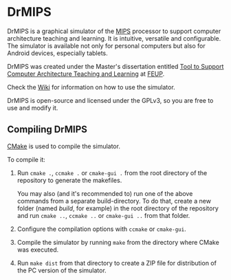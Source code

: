 DrMIPS
======

DrMIPS is a graphical simulator of the [MIPS][MIPS] processor to support
computer architecture teaching and learning. It is intuitive, versatile and
configurable.
The simulator is available not only for personal computers but also for Android 
devices, especially tablets.

DrMIPS was created under the Master's dissertation entitled 
[Tool to Support Computer Architecture Teaching and Learning][DISS] at 
[FEUP][FEUP].

Check the [Wiki][wiki] for information on how to use the simulator.

DrMIPS is open-source and licensed under the GPLv3, so you are free to use and
modify it.


Compiling DrMIPS
----------------

[CMake][cmake] is used to compile the simulator.

To compile it:

1.  Run `cmake .`, `ccmake .` or `cmake-gui .` from the root directory of the
    repository to generate the makefiles.
   
    You may also (and it's recommended to) run one of the above commands from a
    separate build-directory.
    To do that, create a new folder (named *build*, for example) in the root
    directory of the repository and run `cmake ..`, `ccmake ..` or `cmake-gui ..`
    from that folder.

2.  Configure the compilation options with `ccmake` or `cmake-gui`.

3.  Compile the simulator by running `make` from the directory where CMake was
    executed.

4.  Run `make dist` from that directory to create a ZIP file for distribution of
    the PC version of the simulator.



[DISS]: http://paginas.fe.up.pt/~ei08109/dissertation/ "Dissertation Wiki"
[FEUP]: http://www.fe.up.pt/ "Faculty of Engineering of the University of Porto"
[MIPS]: http://en.wikipedia.org/wiki/MIPS_architecture "MIPS architecture"
[wiki]: https://bitbucket.org/brunonova/drmips/wiki/ "DrMIPS Wiki"
[cmake]: http://www.cmake.org/ "CMake - Cross Platform Make"
